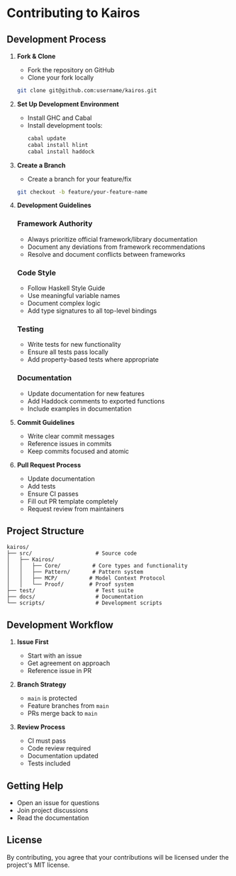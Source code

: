 # Contributing to Kairos

## Development Process

1. **Fork & Clone**
   - Fork the repository on GitHub
   - Clone your fork locally
   ```bash
   git clone git@github.com:username/kairos.git
   ```

2. **Set Up Development Environment**
   - Install GHC and Cabal
   - Install development tools:
     ```bash
     cabal update
     cabal install hlint
     cabal install haddock
     ```

3. **Create a Branch**
   - Create a branch for your feature/fix
   ```bash
   git checkout -b feature/your-feature-name
   ```

4. **Development Guidelines**

   ### Framework Authority
   - Always prioritize official framework/library documentation
   - Document any deviations from framework recommendations
   - Resolve and document conflicts between frameworks

   ### Code Style
   - Follow Haskell Style Guide
   - Use meaningful variable names
   - Document complex logic
   - Add type signatures to all top-level bindings

   ### Testing
   - Write tests for new functionality
   - Ensure all tests pass locally
   - Add property-based tests where appropriate

   ### Documentation
   - Update documentation for new features
   - Add Haddock comments to exported functions
   - Include examples in documentation

5. **Commit Guidelines**
   - Write clear commit messages
   - Reference issues in commits
   - Keep commits focused and atomic

6. **Pull Request Process**
   - Update documentation
   - Add tests
   - Ensure CI passes
   - Fill out PR template completely
   - Request review from maintainers

## Project Structure

```
kairos/
├── src/                    # Source code
│   ├── Kairos/
│   │   ├── Core/          # Core types and functionality
│   │   ├── Pattern/       # Pattern system
│   │   ├── MCP/          # Model Context Protocol
│   │   └── Proof/        # Proof system
├── test/                   # Test suite
├── docs/                   # Documentation
└── scripts/                # Development scripts
```

## Development Workflow

1. **Issue First**
   - Start with an issue
   - Get agreement on approach
   - Reference issue in PR

2. **Branch Strategy**
   - `main` is protected
   - Feature branches from `main`
   - PRs merge back to `main`

3. **Review Process**
   - CI must pass
   - Code review required
   - Documentation updated
   - Tests included

## Getting Help

- Open an issue for questions
- Join project discussions
- Read the documentation

## License

By contributing, you agree that your contributions will be licensed under the project's MIT license.
